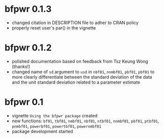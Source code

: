 # bfpwr 0.1.3

- changed citation in DESCRIPTION file to adher to CRAN policy
- properly reset user's par() in the vignette

# bfpwr 0.1.2

- polished documentation based on feedback from Tsz Keung Wong (thanks!)
- changed name of `sd` argument to `usd` in `nbf01`, `nnmbf01`, `pbf01`, `pbf01`
  to more clearly differentiate between the standard deviation of the data and
  the unit standard deviation related to a parameter estimate

# bfpwr 0.1

- vignette `Using the bfpwr package` created
- new functions: `bf01`, `tbf01`, `nmbf01`, `nbf01`, `ntbf01`, `nnmbf01`,
  `pbf01`, `ptbf01`, `pnmbf01`, `powerbf01`, `powertbf01`, `powernmbf01`
- package development started

